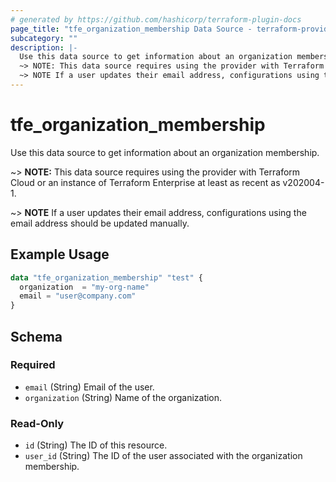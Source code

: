 ```yaml
---
# generated by https://github.com/hashicorp/terraform-plugin-docs
page_title: "tfe_organization_membership Data Source - terraform-provider-tfe"
subcategory: ""
description: |-
  Use this data source to get information about an organization membership.
  ~> NOTE: This data source requires using the provider with Terraform Cloud or an instance of Terraform Enterprise at least as recent as v202004-1.
  ~> NOTE If a user updates their email address, configurations using the email address should be updated manually.
---
```


# tfe_organization_membership

Use this data source to get information about an organization membership.

 ~> **NOTE:** This data source requires using the provider with Terraform Cloud or an instance of Terraform Enterprise at least as recent as v202004-1.

 ~> **NOTE** If a user updates their email address, configurations using the email address should be updated manually.

## Example Usage 

```terraform
data "tfe_organization_membership" "test" {
  organization  = "my-org-name"
  email = "user@company.com"
}
```

<!-- schema generated by tfplugindocs -->
## Schema

### Required

- `email` (String) Email of the user.
- `organization` (String) Name of the organization.

### Read-Only

- `id` (String) The ID of this resource.
- `user_id` (String) The ID of the user associated with the organization membership.

